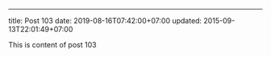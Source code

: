 ---
title: Post 103
date: 2019-08-16T07:42:00+07:00
updated: 2015-09-13T22:01:49+07:00

This is content of post 103